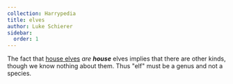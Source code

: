 ```yaml
---
collection: Harrypedia
title: elves
author: Luke Schierer
sidebar:
  order: 1
---
```


The fact that [house elves] _are_ _**house**_ elves implies that there are
other kinds, though we know nothing about them. Thus "elf" must be a genus and not a species.

[house elves]: <./elves/house elf>
